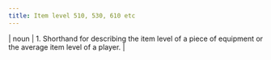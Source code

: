 ```yaml
---
title: Item level 510, 530, 610 etc
---
```

| noun | 1.  	Shorthand for describing the item level of a piece of equipment or the average item level of a player.	|